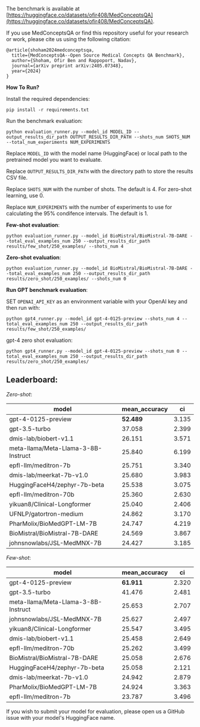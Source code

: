 The benchmark is available at [https://huggingface.co/datasets/ofir408/MedConceptsQA](https://huggingface.co/datasets/ofir408/MedConceptsQA).

If you use MedConceptsQA or find this repository useful for your research or work, please cite us using the following citation:
```
@article{shoham2024medconceptsqa,
  title={MedConceptsQA--Open Source Medical Concepts QA Benchmark},
  author={Shoham, Ofir Ben and Rappoport, Nadav},
  journal={arXiv preprint arXiv:2405.07348},
  year={2024}
}
```


**How To Run?**

Install the required dependencies:
```
pip install -r requirements.txt
```

Run the benchmark evaluation:
```
python evaluation_runner.py --model_id MODEL_ID --output_results_dir_path OUTPUT_RESULTS_DIR_PATH --shots_num SHOTS_NUM --total_num_experiments NUM_EXPERIMENTS
```
Replace `MODEL_ID` with the model name (HuggingFace) or local path to the pretrained model you want to evaluate.

Replace `OUTPUT_RESULTS_DIR_PATH` with the directory path to store the results CSV file.

Replace `SHOTS_NUM` with the number of shots. The default is 4. For zero-shot learning, use 0. 

Replace `NUM_EXPERIMENTS` with the number of experiments to use for calculating the 95% condifence intervals. The default is 1.


**Few-shot evaluation**: 
```
python evaluation_runner.py --model_id BioMistral/BioMistral-7B-DARE --total_eval_examples_num 250 --output_results_dir_path results/few_shot/250_examples/ --shots_num 4
```

**Zero-shot evaluation**:
 
```
python evaluation_runner.py --model_id BioMistral/BioMistral-7B-DARE --total_eval_examples_num 250 --output_results_dir_path results/zero_shot/250_examples/ --shots_num 0
```


**Run GPT benchmark evaluation**:

SET `OPENAI_API_KEY` as an environment variable with your OpenAI key and then run with:
```
python gpt4_runner.py --model_id gpt-4-0125-preview --shots_num 4 --total_eval_examples_num 250 --output_results_dir_path results/few_shot/250_examples/
```
gpt-4 zero shot evaluation:
```
python gpt4_runner.py --model_id gpt-4-0125-preview --shots_num 0 --total_eval_examples_num 250 --output_results_dir_path results/zero_shot/250_examples/
```


## Leaderboard:

*Zero-shot*:

| model                                   | mean_accuracy | ci   |
|-----------------------------------------|---------------|------|
| gpt-4-0125-preview                      | **52.489**        | 3.135|
| gpt-3.5-turbo                           | 37.058        | 2.399|
| dmis-lab/biobert-v1.1                   | 26.151        | 3.571|
| meta-llama/Meta-Llama-3-8B-Instruct     | 25.840        | 6.199|
| epfl-llm/meditron-7b                    | 25.751        | 3.340|
| dmis-lab/meerkat-7b-v1.0                | 25.680        | 3.983|
| HuggingFaceH4/zephyr-7b-beta            | 25.538        | 3.075|
| epfl-llm/meditron-70b                   | 25.360        | 2.630|
| yikuan8/Clinical-Longformer             | 25.040        | 2.406|
| UFNLP/gatortron-medium                  | 24.862        | 3.170|
| PharMolix/BioMedGPT-LM-7B               | 24.747        | 4.219|
| BioMistral/BioMistral-7B-DARE           | 24.569        | 3.867|
| johnsnowlabs/JSL-MedMNX-7B              | 24.427        | 3.185|

*Few-shot*:

| model                                   | mean_accuracy | ci   |
|-----------------------------------------|---------------|------|
| gpt-4-0125-preview                      | **61.911**        | 2.320|
| gpt-3.5-turbo                           | 41.476        | 2.481|
| meta-llama/Meta-Llama-3-8B-Instruct     | 25.653        | 2.707|
| johnsnowlabs/JSL-MedMNX-7B              | 25.627        | 2.497|
| yikuan8/Clinical-Longformer             | 25.547        | 3.495|
| dmis-lab/biobert-v1.1                   | 25.458        | 2.649|
| epfl-llm/meditron-70b                   | 25.262        | 3.499|
| BioMistral/BioMistral-7B-DARE           | 25.058        | 2.676|
| HuggingFaceH4/zephyr-7b-beta            | 25.058        | 2.121|
| dmis-lab/meerkat-7b-v1.0                | 24.942        | 2.879|
| PharMolix/BioMedGPT-LM-7B               | 24.924        | 3.363|
| epfl-llm/meditron-7b                    | 23.787        | 3.496|


If you wish to submit your model for evaluation, please open us a GitHub issue with your model's HuggingFace name.
